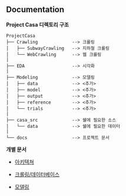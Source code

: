 
## Documentation

**Project Casa 디렉토리 구조**

    ProjectCasa
    ├── Crawling             --> 크롤링
    │   ├── SubwayCrawling   --> 지하철 크롤링
    │   └── WebCrawling      --> 웹 크롤링
    |
    ├── EDA                  --> 시각화
    |
    ├── Modeling             --> 모델링
    │   ├── data             --> <추가>
    │   ├── model            --> <추가>
    │   ├── output           --> <추가>
    │   ├── reference        --> <추가>
    │   └── trials           --> <추가>
    |
    ├── casa_src             --> 쉘에 필요한 소스
    │   └── data             --> 쉘에 필요한 데이터
    |
    └── docs                 --> 프로젝트 문서

**개별 문서**

  - [아키텍쳐]()

  - [크롤링/데이터베이스]()

  - [모델링](model.md)
